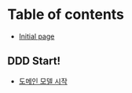 # Table of contents

* [Initial page](README.md)

## DDD Start!

* [도메인 모델 시작](ddd-start/1chapter.md)

